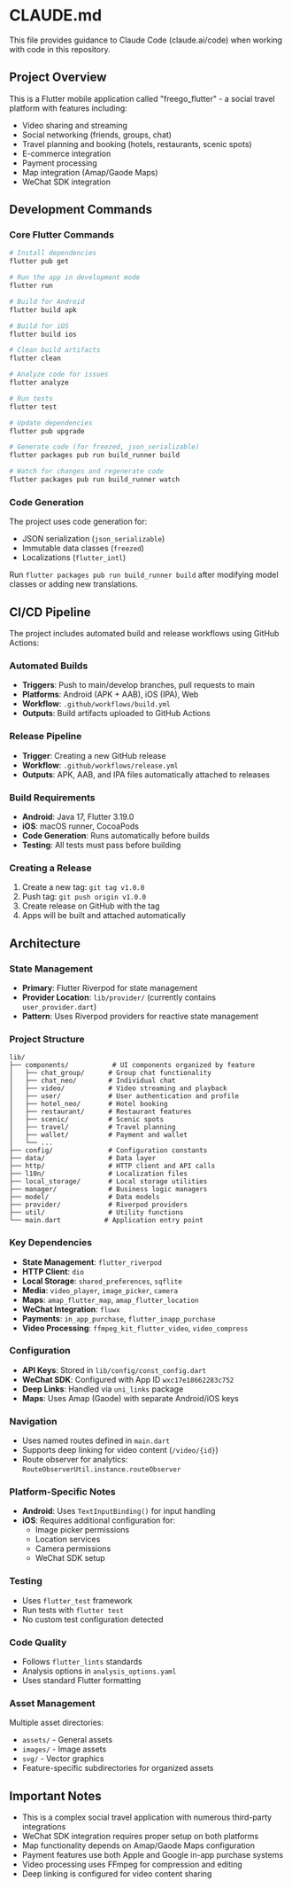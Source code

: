 # CLAUDE.md

This file provides guidance to Claude Code (claude.ai/code) when working with code in this repository.

## Project Overview

This is a Flutter mobile application called "freego_flutter" - a social travel platform with features including:
- Video sharing and streaming
- Social networking (friends, groups, chat)
- Travel planning and booking (hotels, restaurants, scenic spots)
- E-commerce integration
- Payment processing
- Map integration (Amap/Gaode Maps)
- WeChat SDK integration

## Development Commands

### Core Flutter Commands
```bash
# Install dependencies
flutter pub get

# Run the app in development mode
flutter run

# Build for Android
flutter build apk

# Build for iOS
flutter build ios

# Clean build artifacts
flutter clean

# Analyze code for issues
flutter analyze

# Run tests
flutter test

# Update dependencies
flutter pub upgrade

# Generate code (for freezed, json_serializable)
flutter packages pub run build_runner build

# Watch for changes and regenerate code
flutter packages pub run build_runner watch
```

### Code Generation
The project uses code generation for:
- JSON serialization (`json_serializable`)
- Immutable data classes (`freezed`)
- Localizations (`flutter_intl`)

Run `flutter packages pub run build_runner build` after modifying model classes or adding new translations.

## CI/CD Pipeline

The project includes automated build and release workflows using GitHub Actions:

### Automated Builds
- **Triggers**: Push to main/develop branches, pull requests to main
- **Platforms**: Android (APK + AAB), iOS (IPA), Web
- **Workflow**: `.github/workflows/build.yml`
- **Outputs**: Build artifacts uploaded to GitHub Actions

### Release Pipeline
- **Trigger**: Creating a new GitHub release
- **Workflow**: `.github/workflows/release.yml`
- **Outputs**: APK, AAB, and IPA files automatically attached to releases

### Build Requirements
- **Android**: Java 17, Flutter 3.19.0
- **iOS**: macOS runner, CocoaPods
- **Code Generation**: Runs automatically before builds
- **Testing**: All tests must pass before building

### Creating a Release
1. Create a new tag: `git tag v1.0.0`
2. Push tag: `git push origin v1.0.0`
3. Create release on GitHub with the tag
4. Apps will be built and attached automatically

## Architecture

### State Management
- **Primary**: Flutter Riverpod for state management
- **Provider Location**: `lib/provider/` (currently contains `user_provider.dart`)
- **Pattern**: Uses Riverpod providers for reactive state management

### Project Structure
```
lib/
├── components/           # UI components organized by feature
│   ├── chat_group/      # Group chat functionality
│   ├── chat_neo/        # Individual chat
│   ├── video/           # Video streaming and playback
│   ├── user/            # User authentication and profile
│   ├── hotel_neo/       # Hotel booking
│   ├── restaurant/      # Restaurant features
│   ├── scenic/          # Scenic spots
│   ├── travel/          # Travel planning
│   ├── wallet/          # Payment and wallet
│   └── ...
├── config/              # Configuration constants
├── data/                # Data layer
├── http/                # HTTP client and API calls
├── l10n/                # Localization files
├── local_storage/       # Local storage utilities
├── manager/             # Business logic managers
├── model/               # Data models
├── provider/            # Riverpod providers
├── util/                # Utility functions
└── main.dart           # Application entry point
```

### Key Dependencies
- **State Management**: `flutter_riverpod`
- **HTTP Client**: `dio`
- **Local Storage**: `shared_preferences`, `sqflite`
- **Media**: `video_player`, `image_picker`, `camera`
- **Maps**: `amap_flutter_map`, `amap_flutter_location`
- **WeChat Integration**: `fluwx`
- **Payments**: `in_app_purchase`, `flutter_inapp_purchase`
- **Video Processing**: `ffmpeg_kit_flutter_video`, `video_compress`

### Configuration
- **API Keys**: Stored in `lib/config/const_config.dart`
- **WeChat SDK**: Configured with App ID `wxc17e18662283c752`
- **Deep Links**: Handled via `uni_links` package
- **Maps**: Uses Amap (Gaode) with separate Android/iOS keys

### Navigation
- Uses named routes defined in `main.dart`
- Supports deep linking for video content (`/video/{id}`)
- Route observer for analytics: `RouteObserverUtil.instance.routeObserver`

### Platform-Specific Notes
- **Android**: Uses `TextInputBinding()` for input handling
- **iOS**: Requires additional configuration for:
  - Image picker permissions
  - Location services
  - Camera permissions
  - WeChat SDK setup

### Testing
- Uses `flutter_test` framework
- Run tests with `flutter test`
- No custom test configuration detected

### Code Quality
- Follows `flutter_lints` standards
- Analysis options in `analysis_options.yaml`
- Uses standard Flutter formatting

### Asset Management
Multiple asset directories:
- `assets/` - General assets
- `images/` - Image assets
- `svg/` - Vector graphics
- Feature-specific subdirectories for organized assets

## Important Notes

- This is a complex social travel application with numerous third-party integrations
- WeChat SDK integration requires proper setup on both platforms
- Map functionality depends on Amap/Gaode Maps configuration
- Payment features use both Apple and Google in-app purchase systems
- Video processing uses FFmpeg for compression and editing
- Deep linking is configured for video content sharing